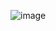 ![image](https://github.com/toantc1024/Exchange_App_Winforms/assets/60417892/25f4813d-fdb4-48b6-8834-37730f1c7d56)
